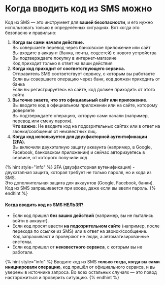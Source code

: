# Когда вводить код из SMS можно

Код из SMS — это инструмент для **вашей безопасности**, и его нужно использовать только в определённых ситуациях. Вот когда это безопасно и правильно:

1. **Когда вы сами начали действие.**\
   Вы совершаете перевод через банковское приложение или сайт\
   Вы входите в аккаунт (банка, почты, соцсетей) с нового устройства\
   Вы подтверждаете покупку в интернет-магазине\
   Код приходит только в ответ на ваши действия
2. **Когда код приходит от соответствующего сервиса.**\
   Отправитель SMS соответствует сервису, с которым вы работаете\
   Если вы совершаете операцию через банк, код должен приходить от банка\
   Если вы регистрируетесь на сайте, код должен приходить от этого сайта
3. **Вы точно знаете, что это официальный сайт или приложение.**\
   Вы вводите код в официальном приложении или на сайте, которому доверяете\
   Вы подтверждаете операцию, которую сами начали (например, перевод или смену пароля).\
   **Что важно:** Не вводите код на подозрительных сайтах или в ответ на звонки/сообщения от неизвестных лиц.
4. **Когда код используется для двухфакторной аутентификации (2FA).**\
   Вы включили двухэтапную защиту аккаунта (например, в Google, Facebook, банковском приложении) и сейчас авторизуетесь в сервисе, от которого получили код.&#x20;

{% hint style="info" %}
2FA (двухфакторная вутенификация) - двухэтапная защита, которая требует не только пароля, но и кода из SMS. \
Это дополнительная защита для аккаунтов (Google, Facebook, банки). Код из SMS запрашивается при входе, даже если вы ввели пароль.
{% endhint %}

#### **Когда вводить код из SMS НЕЛЬЗЯ?**

* Если код пришел **без ваших действий** (например, вы не пытались войти в аккаунт).&#x20;
* Если код просят ввести **на подозрительном сайте** (например, после перехода по ссылке из SMS) или в ответ на звонок/сообщение.\
  Код запрашивают и проверяют не люди, а автоматизированные системы.&#x20;
* Если код пришел от **неизвестного сервиса**, с которым вы не работали.

{% hint style="info" %}
Вводите код из SMS **только тогда, когда вы сами инициировали операцию**, код пришёл от официального сервиса, и вы уверены в источнике запроса. Во всех остальных случаях — это повод насторожиться и проверить ситуацию.
{% endhint %}
